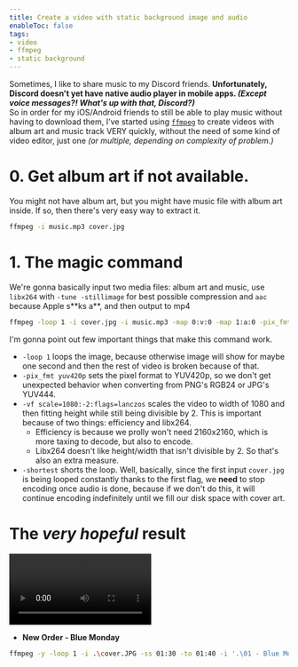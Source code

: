 ```yaml
---
title: Create a video with static background image and audio
enableToc: false
tags:
- video
- ffmpeg
- static background
---
```

Sometimes, I like to share music to my Discord friends. **Unfortunately, Discord doesn't yet have native audio player in mobile apps. *(Except voice messages?! What's up with that, Discord?)***<br>
So in order for my iOS/Android friends to still be able to play music without having to download them, I've started using [`ffmpeg`](video/ffmpeg/installation) to create videos with album art and music track VERY quickly, without the need of some kind of video editor, just one *(or multiple, depending on complexity of problem.)*

# 0. Get album art if not available.
You might not have album art, but you might have music file with album art inside. If so, then there's very easy way to extract it.
```bash
ffmpeg -i music.mp3 cover.jpg
```
# 1. The magic command
We're gonna basically input two media files: album art and music, use `libx264` with `-tune -stillimage` for best possible compression and `aac` because Apple s\*\*ks a\*\*, and then output to mp4
```bash
ffmpeg -loop 1 -i cover.jpg -i music.mp3 -map 0:v:0 -map 1:a:0 -pix_fmt yuv420p -vf scale=1080:-2:flags=lanczos -c:v libx264 -tune stillimage -c:a aac -b:a 128k -shortest -movflags +faststart epic.mp4
```
I'm gonna point out few important things that make this command work.
- `-loop 1` loops the image, because otherwise image will show for maybe one second and then the rest of video is broken because of that.
- `-pix_fmt yuv420p` sets the pixel format to YUV420p, so we don't get unexpected behavior when converting from PNG's RGB24 or JPG's YUV444.
- `-vf scale=1080:-2:flags=lanczos` scales the video to width of 1080 and then fitting height while still being divisible by 2.
  This is important because of two things: efficiency and libx264.
  - Efficiency is because we prolly won't need 2160x2160, which is more taxing to decode, but also to encode.
  - Libx264 doesn't like height/width that isn't divisible by 2. So that's also an extra measure.
- `-shortest` shorts the loop. Well, basically, since the first input `cover.jpg` is being looped constantly thanks to the first flag, we **need** to stop encoding once audio is done, because if we don't do this, it will continue encoding indefinitely until we fill our disk space with cover art.

# The *very hopeful* result
<video id="myvideo" controls width="256">
	<source src="/video/ffmpeg/_media/New Order - Blue Monday.webm" type="video/webm">
	Huh
</video>
<script>
var video = document.getElementById("myvideo");
video.setAttribute("controls","controls")   
</script>

- **New Order - Blue Monday**
```bash
ffmpeg -y -loop 1 -i .\cover.JPG -ss 01:30 -to 01:40 -i '.\01 - Blue Monday.flac' -map 0:v -map 1:a -pix_fmt yuv420p -vf scale=256:-2:flags=lanczos -c:v libsvtav1 -preset 6 -c:a libopus -b:a 80k -shortest -movflags +faststart '.\New Order - Blue Monday.webm'
```